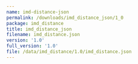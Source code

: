 ```yaml
---
name: imd-distance-json
permalink: /downloads/imd_distance_json/1_0
package: imd_distance
title: imd_distance_json
filename: imd_distance.json
version: '1.0'
full_version: '1.0'
file: /data/imd_distance/1.0/imd_distance.json
---
```

